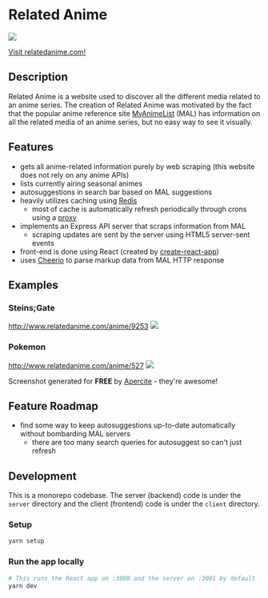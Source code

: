 # Related Anime

<img src="https://aprc.it/api/1200x630/http://relatedanime.com/">

[Visit relatedanime.com!](http://www.relatedanime.com/)

## Description

Related Anime is a website used to discover all the different media related to an anime series.
The creation of Related Anime was motivated by the fact that the popular anime reference site [MyAnimeList](https://myanimelist.net/) (MAL) has information on all the related media of an anime series, but no easy way to see it visually.

## Features

- gets all anime-related information purely by web scraping (this website does not rely on any anime APIs)
- lists currently airing seasonal animes
- autosuggestions in search bar based on MAL suggestions
- heavily utilizes caching using [Redis](https://redis.io/)
  - most of cache is automatically refresh periodically through crons using a [proxy](https://github.com/Fondson/relatedanime-proxy)
- implements an Express API server that scraps information from MAL
  - scraping updates are sent by the server using HTML5 server-sent events
- front-end is done using React (created by [create-react-app](https://github.com/facebookincubator/create-react-app))
- uses [Cheerio](https://github.com/cheeriojs/cheerio) to parse markup data from MAL HTTP response

## Examples

### Steins;Gate

http://www.relatedanime.com/anime/9253
<img src="https://aprc.it/api/1200x630/https://www.relatedanime.com/anime/9253">

### Pokemon

http://www.relatedanime.com/anime/527
<img src="https://aprc.it/api/1200x630/https://www.relatedanime.com/anime/527">

Screenshot generated for **FREE** by [Apercite](https://apercite.fr/en/) - they're awesome!

## Feature Roadmap

- find some way to keep autosuggestions up-to-date automatically without bombarding MAL servers
  - there are too many search queries for autosuggest so can't just refresh

## Development

This is a monorepo codebase. The server (backend) code is under the `server` directory and the client (frontend) code is under the `client` directory.

### Setup

```bash
yarn setup
```

### Run the app locally

```bash
# This runs the React app on :3000 and the server on :3001 by default
yarn dev
```
